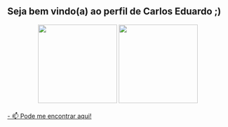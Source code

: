 ## Seja bem vindo(a) ao perfil de Carlos Eduardo ;)
<div align="center">
  <img height="180em" src="https://github-readme-stats.vercel.app/api?username=carlossfb&show_icons=true&theme=dracula&include_all_commits=true&count_private=true"/>
  <img height="180em" src="https://github-readme-stats.vercel.app/api/top-langs/?username=carlossfb&layout=compact&langs_count=7&theme=dracula"/>
</div>
<div style="display: inline_block"><br>
  
</div>
<a href='https://www.linkedin.com/in/carlos-eduardo-16ba25181'>- 📫 Pode me encontrar aqui! </a>

